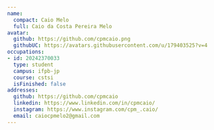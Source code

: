 ```yaml
---
name:
  compact: Caio Melo
  full: Caio da Costa Pereira Melo
avatar:
  github: https://github.com/cpmcaio.png
  githubUC: https://avatars.githubusercontent.com/u/179403525?v=4
occupations:
- id: 20242370033
  type: student
  campus: ifpb-jp
  course: cstsi
  isFinished: false
addresses:
  github: https://github.com/cpmcaio
  linkedin: https://www.linkedin.com/in/cpmcaio/
  instagram: https://www.instagram.com/cpm_.caio/
  email: caiocpmelo2@gmail.com
---
```

